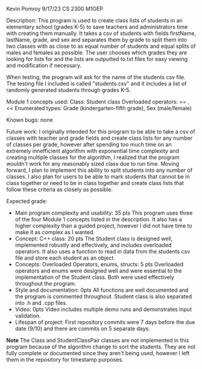 Kevin Pomroy
9/17/23
CS 2300
M1OEP

Description:
This program is used to create class lists of students in an elementary school (grades K-5) to save teachers and administrators time 
with creating them manually. It takes a csv of students with fields firstName, lastName, grade, and sex and separates them by grade to
split them into two classes with as close to as equal number of students and equal splits of males and females as possible. The user
chooses which grades they are looking for lists for and the lists are outputted to txt files for easy viewing and modification if necessary.

When testing, the program will ask for the name of the students csv file. The testing file I included is called "students.csv" and it includes
a list of randomly generated students through grades K-5.

Module 1 concepts used:
Class: Student class
Overloaded operators: == , <<
Enumerated types: Grade (kindergarten-fifth grade), Sex (male/female)

Known bugs: 
none

Future work:
I originally intended for this program to be able to take a csv of classes with teacher and grade fields and create class lists for any
number of classes per grade, however after spending too much time on an extremely innefficient algorithm with exponential time complexity 
and creating multiple classes for the algorithm, I realized that the program wouldn't work for any reasonably sized class due to run time.
Moving forward, I plan to implement this ability to split students into any number of classes. I also plan for users to be able to mark 
students that cannot be in class together or need to be in class together and create class lists that follow these criteria as closely as
possible.

Expected grade:
 - Main program complexity and usability: 35 pts
This program uses three of the four Module 1 concepts listed in the description. It also has a higher complexity than a guided project,
however I did not have time to make it as complex as I wanted.
 - Concept: C++ class: 20 pts
The Student class is designed well, implemented robustly and effectively, and includes overloaded operators. It also uses a function
to read in data from the students csv file and store each student as an object.
 - Concepts: Overloaded Operators, enums, structs: 5 pts
Overloaded operators and enums were designed well and were essential to the implementation of the Student class. Both were used 
effectively throughout the program.
 - Style and documentation: 0pts
All functions are well documented and the program is commented throughout. Student class is also separated into .h and .cpp files.
 - Video: 0pts 
Video includes multiple demo runs and demonstrates input validation.
 - Lifespan of project: 
First repository commits were 7 days before the due date (9/10) and there are commits on 5 separate days.

**Note** The Class and StudentClassPair classes are not implemented in this program because of the algorithm change to sort the students. 
They are not fully complete or documented since they aren't being used, however I left them in the repository for timestamp purposes.
